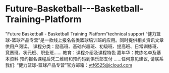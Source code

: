 # Future-Basketball---Basketball-Training-Platform
"Future Basketball - Basketball Training Platform"technical support
“健力篮球-篮球产品专营”是一款线上报名各类篮球培训班的应用。同时提供相关资讯文章供用户阅读。
课程分类：励高班、基础兴趣班、初级班、提高班、日常训练班、竞赛班、状元班、职业班……
教育：课程介绍及课程特色
嘉年华：教练名单及基本资料
预约报名课程后凭二维码和预约码到俱乐部支付
……任何意见建议, 请联系我们:  “健力篮球-篮球产品专营”官方邮箱：ytf6525@icloud.com
